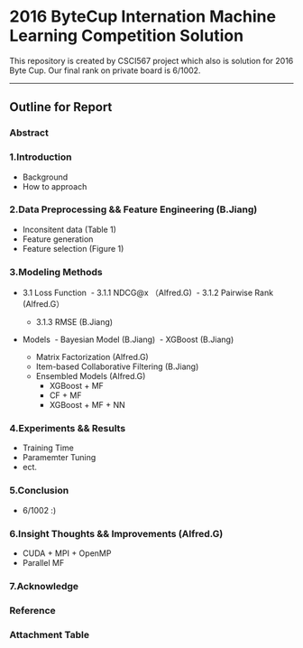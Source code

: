 # 2016 ByteCup Internation Machine Learning Competition Solution
This repository is created by CSCI567 project which also is solution for 2016 Byte Cup. Our final rank on private board is 6/1002.
***
## Outline for Report

### Abstract

### 1.Introduction
- Background
- How to approach

### 2.Data Preprocessing && Feature Engineering (B.Jiang)
- Inconsitent data (Table 1)
- Feature generation 
- Feature selection (Figure 1)

### 3.Modeling Methods
- 3.1 Loss Function
  - 3.1.1 NDCG@x （Alfred.G)
  - 3.1.2 Pairwise Rank (Alfred.G）
  - 3.1.3 RMSE (B.Jiang)

- Models
  - Bayesian Model (B.Jiang)
  - XGBoost (B.Jiang)
  - Matrix Factorization (Alfred.G)
  - Item-based Collaborative Filtering (B.Jiang)
  - Ensembled Models (Alfred.G)
    - XGBoost + MF
    - CF + MF
    - XGBoost + MF + NN
      
### 4.Experiments && Results
- Training Time
- Paramemter Tuning
- ect.

### 5.Conclusion
- 6/1002 :)

### 6.Insight Thoughts && Improvements (Alfred.G)
- CUDA + MPI + OpenMP
- Parallel MF

### 7.Acknowledge

### Reference

### Attachment Table
